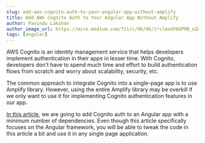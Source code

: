 ```yaml
---
slug: add-aws-cognito-auth-to-your-angular-app-without-amplify
title: Add AWS Cognito Auth to Your Angular App Without Amplify
author: Pavindu Lakshan
author_image_url: https://miro.medium.com/fit/c/96/96/1*clmxVF6GP9B_oZeiETdJMg.jpeg
tags: [angular]
---
```


AWS Cognito is an identity management service that helps developers implement authentication in their apps in lesser time. With Cognito, developers don’t have to spend much time and effort to build authentication flows from scratch and worry about scalability, security, etc.

The common approach to integrate Cognito into a single-page app is to use Amplify library. However, using the entire Amplify library may be overkill if we only want to use it for implementing Cognito authentication features in our app.

[In this article](https://javascript.plainenglish.io/add-aws-cognito-auth-to-your-angular-app-without-amplify-64dfe656c65a), we are going to add Cognito auth to an Angular app with a minimum number of dependencies. Even though this article specifically focuses on the Angular framework, you will be able to tweak the code in this article a bit and use it in any single page application.